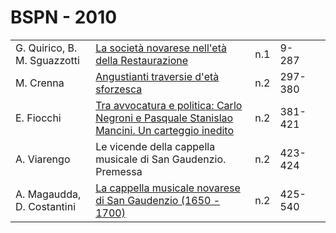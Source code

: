 # BSPN - 2010

<table>
    <tr>
        <td>G. Quirico, B. M. Sguazzotti</td>
        <td><a href="http://www.ssno.it/BSPNo/bspn_2010-1.html">La società novarese nell'età della
            Restaurazione</a>
        </td>
        <td>n.1</td>
        <td>9-287</td>
        <td></td>
    </tr>
    <tr>
        <td>M. Crenna</td>
        <td><a href="http://www.ssno.it/BSPNo/bspn_2010-2.html#1">Angustianti traversie d'età sforzesca</a></td>
        <td>n.2</td>
        <td>297-380</td>
        <td></td>
    </tr>
    <tr>
        <td>E. Fiocchi</td>
        <td><a href="http://www.ssno.it/BSPNo/bspn_2010-2.html#2">Tra avvocatura e politica: Carlo Negroni e Pasquale
            Stanislao Mancini. Un carteggio inedito</a></td>
        <td>n.2</td>
        <td>381-421</td>
        <td></td>
    </tr>
    <tr>
        <td>A. Viarengo</td>
        <td>Le vicende della cappella musicale di San Gaudenzio. Premessa</td>
        <td>n.2</td>
        <td>423-424</td>
        <td></td>
    </tr>
    <tr>
        <td>A. Magaudda, D. Costantini</td>
        <td><a href="http://www.ssno.it/BSPNo/bspn_2010-2.html#3">La cappella musicale novarese di San Gaudenzio (1650
            - 1700)</a></td>
        <td>n.2</td>
        <td>425-540</td>
        <td></td>
    </tr>
</table>